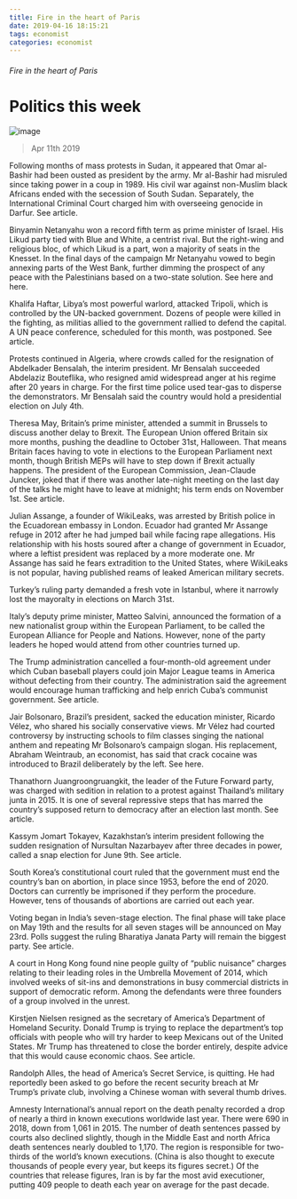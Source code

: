 ```yaml
---
title: Fire in the heart of Paris 
date: 2019-04-16 18:15:21 
tags: economist 
categories: economist 
---
```

###### Fire in the heart of Paris
# Politics this week
![image](https://cdn.static-economist.com/sites/default/files/images/print-edition/20190413_WWP004_0.jpg)
> Apr 11th 2019
Following months of mass protests in Sudan, it appeared that Omar al-Bashir had been ousted as president by the army. Mr al-Bashir had misruled since taking power in a coup in 1989. His civil war against non-Muslim black Africans ended with the secession of South Sudan. Separately, the International Criminal Court charged him with overseeing genocide in Darfur. See article. 
Binyamin Netanyahu won a record fifth term as prime minister of Israel. His Likud party tied with Blue and White, a centrist rival. But the right-wing and religious bloc, of which Likud is a part, won a majority of seats in the Knesset. In the final days of the campaign Mr Netanyahu vowed to begin annexing parts of the West Bank, further dimming the prospect of any peace with the Palestinians based on a two-state solution. See here and here. 
Khalifa Haftar, Libya’s most powerful warlord, attacked Tripoli, which is controlled by the UN-backed government. Dozens of people were killed in the fighting, as militias allied to the government rallied to defend the capital. A UN peace conference, scheduled for this month, was postponed. See article. 
Protests continued in Algeria, where crowds called for the resignation of Abdelkader Bensalah, the interim president. Mr Bensalah succeeded Abdelaziz Bouteflika, who resigned amid widespread anger at his regime after 20 years in charge. For the first time police used tear-gas to disperse the demonstrators. Mr Bensalah said the country would hold a presidential election on July 4th.
Theresa May, Britain’s prime minister, attended a summit in Brussels to discuss another delay to Brexit. The European Union offered Britain six more months, pushing the deadline to October 31st, Halloween. That means Britain faces having to vote in elections to the European Parliament next month, though British MEPs will have to step down if Brexit actually happens. The president of the European Commission, Jean-Claude Juncker, joked that if there was another late-night meeting on the last day of the talks he might have to leave at midnight; his term ends on November 1st. See article. 
Julian Assange, a founder of WikiLeaks, was arrested by British police in the Ecuadorean embassy in London. Ecuador had granted Mr Assange refuge in 2012 after he had jumped bail while facing rape allegations. His relationship with his hosts soured after a change of government in Ecuador, where a leftist president was replaced by a more moderate one. Mr Assange has said he fears extradition to the United States, where WikiLeaks is not popular, having published reams of leaked American military secrets.
Turkey’s ruling party demanded a fresh vote in Istanbul, where it narrowly lost the mayoralty in elections on March 31st.
Italy’s deputy prime minister, Matteo Salvini, announced the formation of a new nationalist group within the European Parliament, to be called the European Alliance for People and Nations. However, none of the party leaders he hoped would attend from other countries turned up.
The Trump administration cancelled a four-month-old agreement under which Cuban baseball players could join Major League teams in America without defecting from their country. The administration said the agreement would encourage human trafficking and help enrich Cuba’s communist government. See article. 
Jair Bolsonaro, Brazil’s president, sacked the education minister, Ricardo Vélez, who shared his socially conservative views. Mr Vélez had courted controversy by instructing schools to film classes singing the national anthem and repeating Mr Bolsonaro’s campaign slogan. His replacement, Abraham Weintraub, an economist, has said that crack cocaine was introduced to Brazil deliberately by the left. See here. 
Thanathorn Juangroongruangkit, the leader of the Future Forward party, was charged with sedition in relation to a protest against Thailand’s military junta in 2015. It is one of several repressive steps that has marred the country’s supposed return to democracy after an election last month. See article. 
Kassym Jomart Tokayev, Kazakhstan’s interim president following the sudden resignation of Nursultan Nazarbayev after three decades in power, called a snap election for June 9th. See article. 
South Korea’s constitutional court ruled that the government must end the country’s ban on abortion, in place since 1953, before the end of 2020. Doctors can currently be imprisoned if they perform the procedure. However, tens of thousands of abortions are carried out each year.
Voting began in India’s seven-stage election. The final phase will take place on May 19th and the results for all seven stages will be announced on May 23rd. Polls suggest the ruling Bharatiya Janata Party will remain the biggest party. See article. 
A court in Hong Kong found nine people guilty of “public nuisance” charges relating to their leading roles in the Umbrella Movement of 2014, which involved weeks of sit-ins and demonstrations in busy commercial districts in support of democratic reform. Among the defendants were three founders of a group involved in the unrest. 
Kirstjen Nielsen resigned as the secretary of America’s Department of Homeland Security. Donald Trump is trying to replace the department’s top officials with people who will try harder to keep Mexicans out of the United States. Mr Trump has threatened to close the border entirely, despite advice that this would cause economic chaos. See article. 
Randolph Alles, the head of America’s Secret Service, is quitting. He had reportedly been asked to go before the recent security breach at Mr Trump’s private club, involving a Chinese woman with several thumb drives.
Amnesty International’s annual report on the death penalty recorded a drop of nearly a third in known executions worldwide last year. There were 690 in 2018, down from 1,061 in 2015. The number of death sentences passed by courts also declined slightly, though in the Middle East and north Africa death sentences nearly doubled to 1,170. The region is responsible for two-thirds of the world’s known executions. (China is also thought to execute thousands of people every year, but keeps its figures secret.) Of the countries that release figures, Iran is by far the most avid executioner, putting 409 people to death each year on average for the past decade.
